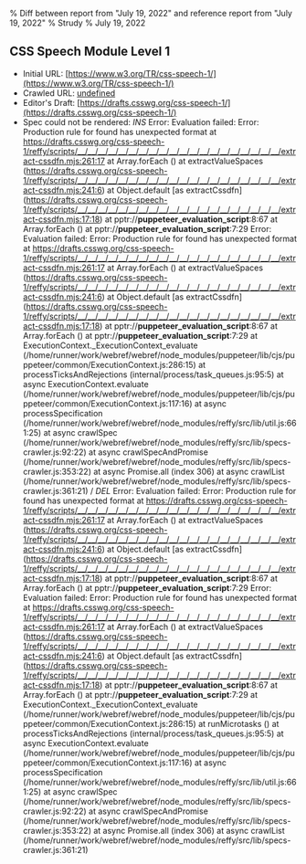% Diff between report from "July 19, 2022" and reference report from "July 19, 2022"
% Strudy
% July 19, 2022

## CSS Speech Module Level 1

- Initial URL: [https://www.w3.org/TR/css-speech-1/](https://www.w3.org/TR/css-speech-1/)
- Crawled URL: [undefined](undefined)
- Editor's Draft: [https://drafts.csswg.org/css-speech-1/](https://drafts.csswg.org/css-speech-1/)
- Spec could not be rendered: *INS* Error: Evaluation failed: Error: Production rule for <decibel> found has unexpected format
    at https://drafts.csswg.org/css-speech-1/reffy/scripts/__/__/__/__/__/__/__/__/__/__/__/__/__/__/__/__/__/__/__/__/extract-cssdfn.mjs:261:17
    at Array.forEach (<anonymous>)
    at extractValueSpaces (https://drafts.csswg.org/css-speech-1/reffy/scripts/__/__/__/__/__/__/__/__/__/__/__/__/__/__/__/__/__/__/__/__/extract-cssdfn.mjs:241:6)
    at Object.default [as extractCssdfn] (https://drafts.csswg.org/css-speech-1/reffy/scripts/__/__/__/__/__/__/__/__/__/__/__/__/__/__/__/__/__/__/__/__/extract-cssdfn.mjs:17:18)
    at pptr://__puppeteer_evaluation_script__:8:67
    at Array.forEach (<anonymous>)
    at pptr://__puppeteer_evaluation_script__:7:29 Error: Evaluation failed: Error: Production rule for <decibel> found has unexpected format
    at https://drafts.csswg.org/css-speech-1/reffy/scripts/__/__/__/__/__/__/__/__/__/__/__/__/__/__/__/__/__/__/__/__/extract-cssdfn.mjs:261:17
    at Array.forEach (<anonymous>)
    at extractValueSpaces (https://drafts.csswg.org/css-speech-1/reffy/scripts/__/__/__/__/__/__/__/__/__/__/__/__/__/__/__/__/__/__/__/__/extract-cssdfn.mjs:241:6)
    at Object.default [as extractCssdfn] (https://drafts.csswg.org/css-speech-1/reffy/scripts/__/__/__/__/__/__/__/__/__/__/__/__/__/__/__/__/__/__/__/__/extract-cssdfn.mjs:17:18)
    at pptr://__puppeteer_evaluation_script__:8:67
    at Array.forEach (<anonymous>)
    at pptr://__puppeteer_evaluation_script__:7:29
    at ExecutionContext._ExecutionContext_evaluate (/home/runner/work/webref/webref/node_modules/puppeteer/lib/cjs/puppeteer/common/ExecutionContext.js:286:15)
    at processTicksAndRejections (internal/process/task_queues.js:95:5)
    at async ExecutionContext.evaluate (/home/runner/work/webref/webref/node_modules/puppeteer/lib/cjs/puppeteer/common/ExecutionContext.js:117:16)
    at async processSpecification (/home/runner/work/webref/webref/node_modules/reffy/src/lib/util.js:661:25)
    at async crawlSpec (/home/runner/work/webref/webref/node_modules/reffy/src/lib/specs-crawler.js:92:22)
    at async crawlSpecAndPromise (/home/runner/work/webref/webref/node_modules/reffy/src/lib/specs-crawler.js:353:22)
    at async Promise.all (index 306)
    at async crawlList (/home/runner/work/webref/webref/node_modules/reffy/src/lib/specs-crawler.js:361:21) / *DEL* Error: Evaluation failed: Error: Production rule for <decibel> found has unexpected format
    at https://drafts.csswg.org/css-speech-1/reffy/scripts/__/__/__/__/__/__/__/__/__/__/__/__/__/__/__/__/__/__/__/__/extract-cssdfn.mjs:261:17
    at Array.forEach (<anonymous>)
    at extractValueSpaces (https://drafts.csswg.org/css-speech-1/reffy/scripts/__/__/__/__/__/__/__/__/__/__/__/__/__/__/__/__/__/__/__/__/extract-cssdfn.mjs:241:6)
    at Object.default [as extractCssdfn] (https://drafts.csswg.org/css-speech-1/reffy/scripts/__/__/__/__/__/__/__/__/__/__/__/__/__/__/__/__/__/__/__/__/extract-cssdfn.mjs:17:18)
    at pptr://__puppeteer_evaluation_script__:8:67
    at Array.forEach (<anonymous>)
    at pptr://__puppeteer_evaluation_script__:7:29 Error: Evaluation failed: Error: Production rule for <decibel> found has unexpected format
    at https://drafts.csswg.org/css-speech-1/reffy/scripts/__/__/__/__/__/__/__/__/__/__/__/__/__/__/__/__/__/__/__/__/extract-cssdfn.mjs:261:17
    at Array.forEach (<anonymous>)
    at extractValueSpaces (https://drafts.csswg.org/css-speech-1/reffy/scripts/__/__/__/__/__/__/__/__/__/__/__/__/__/__/__/__/__/__/__/__/extract-cssdfn.mjs:241:6)
    at Object.default [as extractCssdfn] (https://drafts.csswg.org/css-speech-1/reffy/scripts/__/__/__/__/__/__/__/__/__/__/__/__/__/__/__/__/__/__/__/__/extract-cssdfn.mjs:17:18)
    at pptr://__puppeteer_evaluation_script__:8:67
    at Array.forEach (<anonymous>)
    at pptr://__puppeteer_evaluation_script__:7:29
    at ExecutionContext._ExecutionContext_evaluate (/home/runner/work/webref/webref/node_modules/puppeteer/lib/cjs/puppeteer/common/ExecutionContext.js:286:15)
    at runMicrotasks (<anonymous>)
    at processTicksAndRejections (internal/process/task_queues.js:95:5)
    at async ExecutionContext.evaluate (/home/runner/work/webref/webref/node_modules/puppeteer/lib/cjs/puppeteer/common/ExecutionContext.js:117:16)
    at async processSpecification (/home/runner/work/webref/webref/node_modules/reffy/src/lib/util.js:661:25)
    at async crawlSpec (/home/runner/work/webref/webref/node_modules/reffy/src/lib/specs-crawler.js:92:22)
    at async crawlSpecAndPromise (/home/runner/work/webref/webref/node_modules/reffy/src/lib/specs-crawler.js:353:22)
    at async Promise.all (index 306)
    at async crawlList (/home/runner/work/webref/webref/node_modules/reffy/src/lib/specs-crawler.js:361:21)



